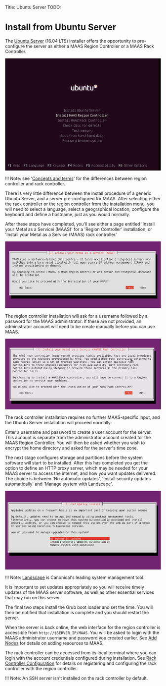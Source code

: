 Title: Ubuntu Server
TODO:	

# Install from Ubuntu Server

The [Ubuntu Server](http://www.ubuntu.com/download/server) (16.04 LTS)
installer offers the opportunity to pre-configure the server as either a MAAS
Region Controller or a MAAS Rack Controller. 

!["server install menu"](./media/iso-install_01.png)

!!! Note: see '[Concepts and terms](intro-concepts.html#controllers)' for the
differences between region controller and rack controller.

There is very little difference between the install procedure of a generic
Ubuntu Server, and a server pre-configured for MAAS. After selecting either the
rack controller or the region controller from the installation menu, you will
need to select a language, select a geographical location, configure the
keyboard and define a hostname, just as you would normally. 

After these steps have completed, you'll see either a page entitled 'Install
your Metal as a Servicei (MAAS)' for a 'Region Controller' installation, or
'Install your Metal as a Service (MAAS) rack controller.'

![region controller install](./media/iso-install-region_01.png)

The region controller installation will ask for a username followed by a password
for the MAAS administrator. If these are not provided, an administrator account
will need to be create manually before you can use MAAS. 


![rack controller install](./media/iso-install-rack_01.png)

The rack controller installation requires no further MAAS-specific input, and
the Ubuntu Server installation will proceed normally:

Enter a username and password to create a user account for the server. This
account is separate from the administrator account created for the MAAS Region
Controller. You will then be asked whether you wish to encrypt the home
directory and asked for the server's time zone. 

The next stage configures storage and partitions before the system software will
start to be installed. After this has completed you get the option to define an
HTTP proxy server, which may be needed for your MAAS server to access the
internet, and how you want updates delivered. The choice is between 'No
automatic updates', 'Install security updates automatically' and 'Manage system
with Landscape'. 

![rack updates](./media/iso-install-region-updates.png)

!!! Note: [Landscape](https://landscape.canonical.com) is Canonical's leading
system management tool.

It is important to set updates appropriately so you will receive timely
updates of the MAAS server software, as well as other essential services that
may run on this server.

The final two steps install the Grub boot loader and set the time. You will
then be notified that installation is complete and you should restart the
server.

When the server is back online, the web interface for the region controller
is accessible from `http://$SERVER_IP/MAAS`. You will be asked to login
with the MAAS administrator username and password you created earlier. See [Add
Nodes](installconfig-add-nodes.html) for details on adding resources to MAAS.

The rack controller can be accessed from its local terminal where you can login
with the account credentials configured during installation. See [Rack
Controller Configuration](installconfig-rack.html) for details on registering
and configuring the rack controller with the region controller. 

!!! Note: An SSH server isn't installed on the rack controller by default. 
